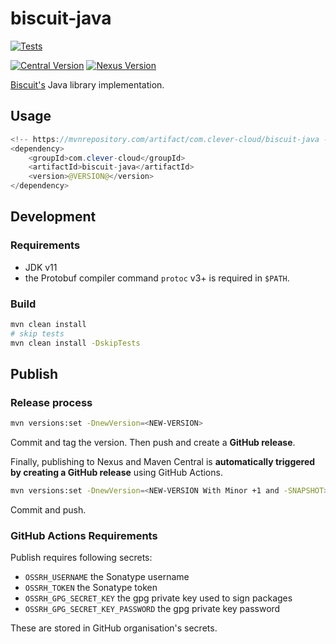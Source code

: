 # biscuit-java

[![Tests](https://github.com/clevercloud/biscuit-java/actions/workflows/java_ci.yml/badge.svg)](https://github.com/CleverCloud/biscuit-java/actions/workflows/java_ci.yml)

[![Central Version](https://img.shields.io/maven-central/v/com.clever-cloud/biscuit-java)](https://mvnrepository.com/artifact/com.clever-cloud/biscuit-java)
[![Nexus Version](https://img.shields.io/nexus/r/com.clever-cloud/biscuit-java?server=https%3A%2F%2Foss.sonatype.org)](https://search.maven.org/artifact/com.clever-cloud/biscuit-java)

[Biscuit's](https://github.com/CleverCloud/biscuit) Java library implementation.

## Usage

```java
<!-- https://mvnrepository.com/artifact/com.clever-cloud/biscuit-java -->
<dependency>
    <groupId>com.clever-cloud</groupId>
    <artifactId>biscuit-java</artifactId>
    <version>@VERSION@</version>
</dependency>
```

## Development

### Requirements

* JDK v11
* the Protobuf compiler command `protoc` v3+ is required in `$PATH`.

### Build

```bash
mvn clean install
# skip tests
mvn clean install -DskipTests
```

## Publish

### Release process

```bash
mvn versions:set -DnewVersion=<NEW-VERSION>
```

Commit and tag the version. Then push and create a **GitHub release**.

Finally, publishing to Nexus and Maven Central is **automatically triggered by creating a GitHub release** using GitHub Actions.

```bash
mvn versions:set -DnewVersion=<NEW-VERSION With Minor +1 and -SNAPSHOT>
```

Commit and push.

### GitHub Actions Requirements

Publish requires following secrets:

* `OSSRH_USERNAME` the Sonatype username
* `OSSRH_TOKEN` the Sonatype token
* `OSSRH_GPG_SECRET_KEY` the gpg private key used to sign packages
* `OSSRH_GPG_SECRET_KEY_PASSWORD` the gpg private key password

These are stored in GitHub organisation's secrets.
